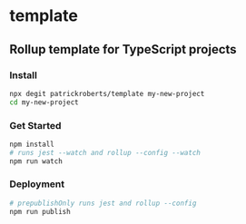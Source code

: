 # template

## Rollup template for TypeScript projects

### Install

```sh
npx degit patrickroberts/template my-new-project
cd my-new-project
```

### Get Started

```sh
npm install
# runs jest --watch and rollup --config --watch
npm run watch
```

### Deployment

```sh
# prepublishOnly runs jest and rollup --config
npm run publish
```
